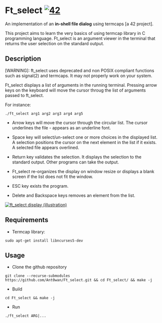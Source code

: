 # Ft_select [![42](https://i.imgur.com/9NXfcit.jpg)](i.imgur.com/9NXfcit.jpg)

An implementation of an **in-shell file dialog** using termcaps [a 42 project].

This project aims to learn the very basics of using termcap library in C programming language.
Ft_select is an argument viewer in the terminal that returns the user selection on the standard output.

## Description

\[WARNING\]: ft_select uses deprecated and non POSIX compliant functions such as signal(2) and termcaps.
It may not properly work on your system.

Ft_select displays a list of arguments in the running terminal. Pressing arrow keys on the keyboard will move the cursor throug the list of arguments passed to ft_select.

For instance:
```shell=
./ft_select arg1 arg2 arg3 arg4 arg5
```

- Arrow keys will move the cursor through the circular list. The cursor underlines the file - appears as an underline font.

- Space key will select/un-select one or more choices in the displayed list. A selection positions the cursor on the next element in the list if it exists. A selected file appears overlined.

- Return key validates the selection. It displays the selection to the standard output. Other programs can take the output.

- Ft_select re-organizes the display on window resize or displays a blank screen if the list does not fit the window.

- ESC key exists the program.

- Delete and Backspace keys removes an element from the list.

[![ft_select display](https://user-images.githubusercontent.com/25576444/28504306-aa712164-6fc9-11e7-986d-de43d853c9eb.png)
(illustration)](user-images.githubusercontent.com/25576444/28504306-aa712164-6fc9-11e7-986d-de43d853c9eb.png)


## Requirements

- Termcap library:

```shell=
sudo apt-get install libncurses5-dev
```

## Usage

- Clone the github repository

```shell=
git clone --recurse-submodules https://github.com/Ant0wan/Ft_select.git && cd Ft_select/ && make -j
```

- Build

```shell=
cd Ft_select && make -j
```

- Run

```shell=
./ft_select ARG|...
```

